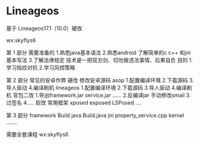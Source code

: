 # Lineageos
基于 Lineageos17.1（10.0）硬改

wx:skyflys6


第 1 部分
	需要准备的
		1.熟悉java基本语法
		2.熟悉android 了解简单的c c++  和jni基本写法
		3.了解法律规定
			技术是一把双刃剑、切勿做违法事情、后果自负
	目的
		1.学习指纹对抗
		2.学习风控策略

第 2 部分
	常见的安卓作弊
		硬改
			修改安卓源码
				asop
					1.配置编译环境
					2.下载源码
					3.导人驱动
					4.编译刷机
				lineageos
					1.配置编译环境
					2.下载源码
					3.导人驱动
					4.编译刷机
				官包二改
					1.导出framework.jar service.jar ......
					2.反编译jar 手动修改smail
					3.过签名
					4.....
		软改
			常用框架
				xposed
				exposed
				LSPosed
				....

第 3 部分
	framework
		Build
			java
				Build.java
			jni
				property_service.cpp
	kernel
  .......
  
  需要全套课程 wx:skyflys6
